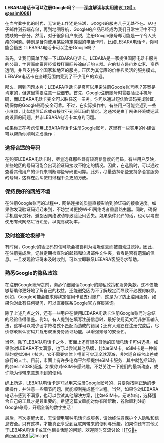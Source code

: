 **LEBARA电话卡可以注册Google吗？——深度解读与实用建议[[TG💪+ @esim1088](https://t.me/s/esim1088)]**

在当今数字化的时代，无论是工作还是生活，Google的服务几乎无处不在。从电子邮件到云端存储，再到地图导航，Google的产品已经成为我们日常生活中不可或缺的一部分。然而，对于很多用户来说，注册Google账号却可能是一个令人头疼的问题。特别是当你使用某些特定类型的电话卡时，比如LEBARA电话卡，你可能会疑惑：LEBARA电话卡可以注册Google吗？

首先，让我们简单了解一下LEBARA电话卡。LEBARA是一家提供国际电话卡服务的公司，主要面向需要经常拨打国际长途电话的人群。它的特点是价格实惠、资费透明，并且支持多个国家和地区的服务。正因为其低廉的价格和灵活的服务模式，LEBARA电话卡在全球范围内受到了不少用户的欢迎。

那么，回到问题本身：LEBARA电话卡是否可以用来注册Google账号呢？答案是肯定的，但这里需要注意一些细节。首先，Google注册账号时需要验证手机号码，而LEBARA电话卡完全可以胜任这一任务。你可以通过短信验证码完成验证，确保你的Google账号安全可靠。不过，在实际操作中，有些用户可能会遇到一些小麻烦，比如短信延迟或者接收不到验证码的情况。这通常是由于网络环境或运营商设置的问题，并非LEBARA电话卡本身的问题。

如果你正在考虑使用LEBARA电话卡注册Google账号，这里有一些实用的小建议可以帮助你顺利完成操作：

### **选择合适的号码**
在购买LEBARA电话卡时，尽量选择那些具有较高信誉度的号码。有些用户反映，某些地区的号码可能会出现验证码接收不稳定的情况。因此，在选购时，可以通过查看其他用户的评价来判断哪些号码更可靠。此外，尽量选择那些支持多语言服务的号码，这样在后续使用过程中会更加方便。

### **保持良好的网络环境**
在注册Google账号的过程中，网络连接的质量直接影响到验证码的接收速度。如果你发现验证码迟迟未到，不妨尝试更换Wi-Fi网络或者重启路由器。同时，确保手机信号良好，避免因网络波动导致验证码丢失。如果条件允许的话，也可以考虑使用有线网络进行注册，以提高成功率。

### **及时检查垃圾邮件**
有时候，Google的验证码短信可能会被误判为垃圾信息而被自动过滤掉。因此，在注册完成后，记得定期检查你的邮箱和垃圾邮件文件夹，看看是否有遗漏的信息。一旦发现验证码未及时收到，可以立即联系LEBARA客服寻求帮助。

### **熟悉Google的隐私政策**
在注册Google账号之前，务必仔细阅读Google的隐私政策和服务条款。这不仅能够帮助你更好地了解自己的权益，还能避免因为不了解规定而导致不必要的麻烦。例如，Google可能会要求你绑定信用卡或支付账户，这是为了防止滥用服务。如果你对此有任何疑问，可以直接联系Google官方客服咨询。

除了上述几点之外，还有一些用户在使用LEBARA电话卡注册Google账号时总结的经验值得借鉴。例如，有人提到在填写注册信息时，最好使用英文而非拼音输入法，这样可以减少因字符格式不匹配而造成的错误；还有人建议在注册完成后，尽快修改默认密码并启用双重身份验证功能，以增强账号的安全性。

当然，除了LEBARA电话卡之外，市面上还有很多其他的国际电话卡可供选择。如果你对LEBARA不太满意，也可以尝试其他品牌，比如eSIM卡。eSIM卡是一种新型的虚拟SIM卡技术，它不需要实体卡槽即可实现全球漫游，非常适合经常出差或旅行的人士。目前，市面上有许多电商平台都提供eSIM卡服务，其中就包括知名的@esim1088频道。如果你对eSIM卡感兴趣，不妨关注一下他们的最新动态，或许能为你带来意想不到的便利。

综上所述，LEBARA电话卡是可以用来注册Google账号的，只要你按照正确的步骤操作，并注意一些细节问题，就能顺利完成整个过程。当然，如果你对LEBARA电话卡感到不满意，也可以尝试其他解决方案，比如eSIM卡。无论如何，选择适合自己的工具才是最重要的。希望这篇文章能对你有所帮助，祝你顺利注册Google账号，开启全新的数字生活！

最后，再次提醒大家，无论使用哪种电话卡或服务，请始终注意保护个人隐私和信息安全。只有这样，才能真正享受到互联网带来的便利与乐趣。如果你还有其他关于LEBARA电话卡或其他相关话题的问题，欢迎随时交流讨论！[[TG💪+ @esim1088](https://t.me/s/esim1088) ![Image](https://i.postimg.cc/4NQfJmqS/Snipaste-2025-05-13-00-14-12.png)]